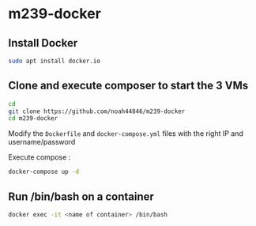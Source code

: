 # m239-docker

## Install Docker

```bash
sudo apt install docker.io
```

## Clone and execute composer to start the 3 VMs

```bash
cd
git clone https://github.com/noah44846/m239-docker
cd m239-docker
```

Modify the `Dockerfile` and `docker-compose.yml` files with the right IP and username/password

Execute compose :

```bash
docker-compose up -d
```

## Run /bin/bash on a container

```bash
docker exec -it <name of container> /bin/bash
```
